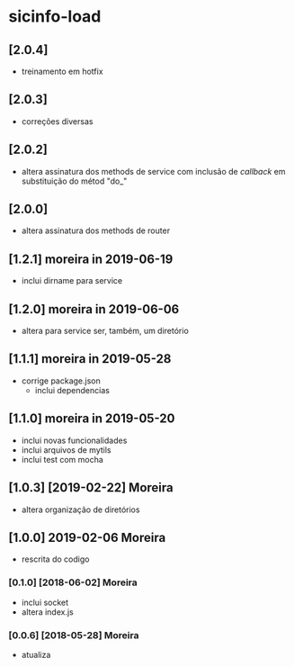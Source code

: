 # sicinfo-load

## [2.0.4]
- treinamento em hotfix

## [2.0.3]
- correções diversas

## [2.0.2]
- altera assinatura dos methods de service com inclusão de *callback*
  em substituição do métod "do_"

## [2.0.0]
- altera assinatura dos methods de router

## [1.2.1] moreira in 2019-06-19
- inclui dirname para service

## [1.2.0] moreira in 2019-06-06
- altera para service ser, também, um diretório

## [1.1.1] moreira in 2019-05-28
- corrige package.json
  - inclui dependencias

## [1.1.0] moreira in 2019-05-20
- inclui novas funcionalidades
- inclui arquivos de mytils
- inclui test com mocha

## [1.0.3] [2019-02-22] Moreira
- altera organização de diretórios

## [1.0.0] 2019-02-06 Moreira
- rescrita do codigo

### [0.1.0] [2018-06-02] Moreira
- inclui socket
- altera index.js

### [0.0.6] [2018-05-28] Moreira
- atualiza